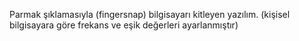 Parmak şıklamasıyla (fingersnap) bilgisayarı kitleyen yazılım.
(kişisel bilgisayara göre frekans ve eşik değerleri ayarlanmıştır)
